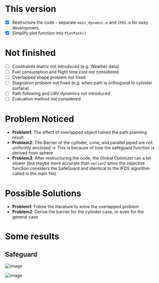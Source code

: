 # This version
- [x] Restructure the code - separate `main_dynamic.m` and `IFDS.m` for easy development.
- [x] Simplify plot function into `PlotPath()`

# Not finished
- [ ] Constraints matrix not introduced (e.g. Weather data)
- [ ] Fuel consumption and flight time cost not considered
- [ ] Overlapped shape problem not fixed
- [ ] Stagnation problem not fixed (e.g. when path is orthogonal to cylinder surface)
- [ ] Path following and UAV dynamics not introduced
- [ ] Evaluation method not considered

# Problem Noticed
- **Problem1**: The effect of overlapped object ruined the path planning result
- **Problem2**: The Barrier of the cylinder, cone, and parallel piped are not uniformly enclosed -> This is because of how the safeguard function is derived from sphere
- **Problem3**: After restructuring the code, the Global Optimizer ran a lot slower (but maybe more accurate than `verion2` since the objective function considers the SafeGuard and identical to the IFDS algorithm called in the main file)

# Possible Solutions
- **Problem1**: Follow the literature to solve the overlapped problem
- **Problem2**: Derive the barrier for the cylinder case, or even for the general case

# Some results
## Safeguard
![image](https://github.com/komxun/IFDS-Algorithm/assets/133139057/c02434b7-347a-4f47-9fc3-f902a708bdda)

![image](https://github.com/komxun/IFDS-Algorithm/assets/133139057/a868cfcb-5d4b-4717-abfa-fb86b59ba913)





